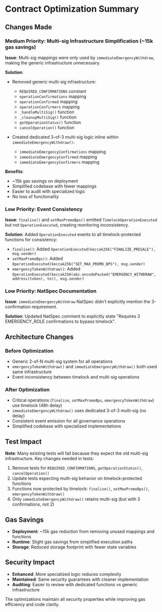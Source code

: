 # Contract Optimization Summary

## Changes Made

### Medium Priority: Multi-sig Infrastructure Simplification (~15k gas savings)

**Issue**: Multi-sig mappings were only used by `immediateEmergencyWithdraw`, making the generic infrastructure unnecessary.

**Solution**:

- Removed generic multi-sig infrastructure:
  - `REQUIRED_CONFIRMATIONS` constant
  - `operationConfirmations` mapping
  - `operationConfirmed` mapping  
  - `operationConfirmers` mapping
  - `_handleMultiSig()` function
  - `_cleanupMultiSig()` function
  - `getOperationStatus()` function
  - `cancelOperation()` function

- Created dedicated 3-of-3 multi-sig logic inline within `immediateEmergencyWithdraw()`:
  - `immediateEmergencyConfirmations` mapping
  - `immediateEmergencyConfirmed` mapping
  - `immediateEmergencyConfirmers` mapping

**Benefits**:

- ~15k gas savings on deployment
- Simplified codebase with fewer mappings
- Easier to audit with specialized logic
- No loss of functionality

### Low Priority: Event Consistency

**Issue**: `finalise()` and `setMaxPromoBps()` emitted `TimelockOperationExecuted` but not `OperationExecuted`, creating monitoring inconsistency.

**Solution**: Added `OperationExecuted` events to all timelock-protected functions for consistency:

- `finalise()`: Added `OperationExecuted(keccak256("FINALIZE_PRESALE"), msg.sender)`
- `setMaxPromoBps()`: Added `OperationExecuted(keccak256("SET_MAX_PROMO_BPS"), msg.sender)`
- `emergencyTokenWithdraw()`: Added `OperationExecuted(keccak256(abi.encodePacked("EMERGENCY_WITHDRAW", address(token), to)), msg.sender)`

### Low Priority: NatSpec Documentation

**Issue**: `immediateEmergencyWithdraw` NatSpec didn't explicitly mention the 3-confirmation requirement.

**Solution**: Updated NatSpec comment to explicitly state "Requires 3 EMERGENCY_ROLE confirmations to bypass timelock".

## Architecture Changes

### Before Optimization

- Generic 2-of-N multi-sig system for all operations
- `emergencyTokenWithdraw()` and `immediateEmergencyWithdraw()` both used same infrastructure
- Event inconsistency between timelock and multi-sig operations

### After Optimization

- Critical operations (`finalise`, `setMaxPromoBps`, `emergencyTokenWithdraw`) use timelock (48h delay)
- `immediateEmergencyWithdraw()` uses dedicated 3-of-3 multi-sig (no delay)
- Consistent event emission for all governance operations
- Simplified codebase with specialized implementations

## Test Impact

**Note**: Many existing tests will fail because they expect the old multi-sig infrastructure. Key changes needed in tests:

1. Remove tests for `REQUIRED_CONFIRMATIONS`, `getOperationStatus()`, `cancelOperation()`
2. Update tests expecting multi-sig behavior on timelock-protected functions
3. Functions now protected by timelock: `finalise()`, `setMaxPromoBps()`, `emergencyTokenWithdraw()`
4. Only `immediateEmergencyWithdraw()` retains multi-sig (but with 3 confirmations, not 2)

## Gas Savings

- **Deployment**: ~15k gas reduction from removing unused mappings and functions
- **Runtime**: Slight gas savings from simplified execution paths
- **Storage**: Reduced storage footprint with fewer state variables

## Security Impact

- **Enhanced**: More specialized logic reduces complexity
- **Maintained**: Same security guarantees with cleaner implementation
- **Auditing**: Easier to review with dedicated functions vs generic infrastructure

The optimizations maintain all security properties while improving gas efficiency and code clarity.
